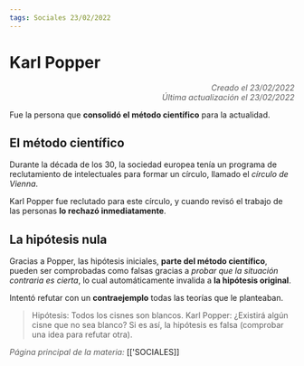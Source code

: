 ```yaml
---
tags: Sociales 23/02/2022
---
```


# Karl Popper
<div style="text-align: right; opacity: 0.7; font-style: italic;">Creado el 23/02/2022</div>
<div style="text-align: right; opacity: 0.7; font-style: italic;">Última actualización el 23/02/2022</div>

Fue la persona que **consolidó el método científico** para la actualidad.

## El método científico

Durante la década de los 30, la sociedad europea tenía un programa de reclutamiento de intelectuales para formar un círculo, llamado el *círculo de Vienna*.

Karl Popper fue reclutado para este círculo, y cuando revisó el trabajo de las personas **lo rechazó inmediatamente**.

## La hipótesis nula

Gracias a Popper, las hipótesis iniciales, **parte del método científico**, pueden ser comprobadas como falsas gracias a *probar que la situación contraria es cierta*, lo cual automáticamente invalida a **la hipótesis original**.

Intentó refutar con un **contraejemplo** todas las teorías que le planteaban.

> Hipótesis: Todos los cisnes son blancos.
> Karl Popper: ¿Existirá algún cisne que no sea blanco? Si es así, la hipótesis es falsa (comprobar una idea para refutar otra).



<span style="opacity: 0.7; font-style: italic;">Página principal de la materia:</span> [['SOCIALES]]